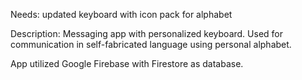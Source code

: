 Needs: updated keyboard with icon pack for alphabet

Description: Messaging app with personalized keyboard. Used for communication in self-fabricated language using personal alphabet.

App utilized Google Firebase with Firestore as database.

